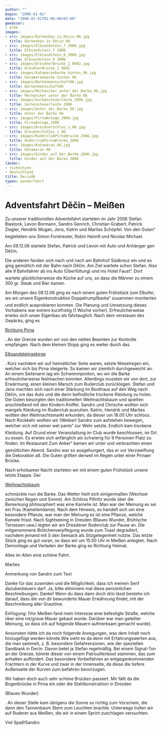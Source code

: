```yaml
---
author: ""
begin: "2006-01-01"
date: "2006-01-01T01:00:00+02:00"
gewässer:
- elbe
images:
- src: images/Barkenbau_in_Decin_06.jpg
  title: Barkenbau in Decin 06
- src: images/Elbsandstein_7_2006.jpg
  title: Elbsandstein_7 2006
- src: images/Elbsandstein_6_2006.jpg
  title: Elbsandstein_6 2006
- src: images/DresdnerBrucke_2_0602.jpg
  title: DresdnerBrücke_2 0602
- src: images/Katamaranbarke_hinten_06.jpg
  title: Katamaranbarke hinten 06
- src: images/Barkenmannschaft06.jpg
  title: Barkenmannschaft06
- src: images/Mechaniker_unter_der_Barke_06.jpg
  title: Mechaniker unter der Barke 06
- src: images/barkensteuerleute_2006.jpg
  title: barkensteuerleute 2006
- src: images/Unter_der_Barke_06.jpg
  title: Unter der Barke 06
- src: images/PirnaAnlege_2006.jpg
  title: PirnaAnlege_2006
- src: images/DresdnerSchlos_s_06.jpg
  title: DresdnerSchlos s_06
- src: images/RuderclubPirnaBrucke_2006.jpg
  title: RuderclubPirnaBrücke_2006
- src: images/Katamaran_06.jpg
  title: Katamaran 06
- src: images/Kinder_auf_der_Barke_2006.jpg
  title: Kinder auf der Barke 2006
länder:
- tschechien
- deutschland
title: Decin06
typen: wanderfahrt
---
```




# Adventsfahrt Děčin – Meißen

Zu unserer traditionellen Adventsfahrt starteten im Jahr 2006 Stefan Biastock, Levon Bormann, Sandro Genrich, Christian Grabert, Patrick Ziegler, Hendrik Wogan, Jens, Katrin und Marlies Schöpfel. Von den Guten“ begleiteten uns Simon Forstreuter, Robin Hannß und Nicolas Michael.

Am 08.12.06 startete Stefan, Patrick und Levon mit Auto und Anhänger gen Děčin.

Die anderen fanden sich nach und nach am Bahnhof Südkreuz ein und es ging gemütlich mit der Bahn nach Děčin. Am Ziel wartete schon Stefan. Also alle 9 Bahnfahrer ab ins Auto (Überfüllung) und ins Hotel Faust“. Dort wartete glücklicherweise die Küche auf uns, so dass die Männer zu einem 300 gr. Steak und Bier kamen.

Am Morgen des 09.12.06 ging es nach einem guten Frühstück zum Elbufer, wo wir unsere Eigenkonstruktion Doppelrumpfbarke“ zusammen montierten und endlich ausprobieren konnten. Die Planung und Umsetzung dieses Vorhabens war extrem kurzfristig (1 Woche vorher). Erfreulicherweise erwies sich unser Eigenbau als fahrtauglich. Nach dem verstauen des Gepäcks, ging es

[Richtung Pirna](/berichte/2006/decin06_start)

. An der Grenze wurden wir von den netten Beamten zur Kontrolle empfangen. Nach dem kleinen Stopp ging es weiter durch das

[Elbsandsteingebirge](/berichte/2006/decin06_barke_)

. Kurz nachdem wir auf heimatlicher Seite waren, setzte Nieselregen ein, welcher sich bis Pirna steigerte. So kamen wir ziemlich durchgeweicht an. An einem Seitenarm lag ein Schwimmponton, wo wir die Barke erfreulicherweise festmachen konnten. Allerdings mussten wir von dort, zur Erwärmung, einen kleinen Marsch zum Ruderclub zurücklegen. Stefan und Jens machten sich nach einer Stärkung im Boothaus auf den Weg nach Děčin, um das Auto und die darin befindliche trockene Kleidung zu holen. Die Guten besorgten den traditionellen Weihnachtsbaum und spielten anschließend mit den Kindern Kniffel. Sandro und Chrische wollten sich mangels Kleidung im Ruderclub ausruhen. Katrin, Hendrik und Marlies wollten den Weihnachtsmarkt erkunden, da dieser um 18.00 Uhr schloss. Nach Rückkehr wollten wir (Weiber) Sandro zum aufstehen bewegen, welcher sich mit seiner wet pants“ zur Wehr setzte. Endlich kam trockene Kleidung. Auf Grund einer Veranstaltung im Club wurde beschlossen, im Ort zu essen. Es erwies sich anfänglich als schwierig für 9 Personen Platz zu finden. Im Restaurant Zum Anker“ kamen wir unter und verbrachten einen gemütlichen Abend. Sandro war so ausgehungert, das er vor Verzweiflung die Dekoration aß. Die Guten grillten derweil im Regen unter einer Pirnaer Brücke.

Nach erholsamer Nacht starteten wir mit einem guten Frühstück unsere letzte Etappe. Der

[Weihnachtsbaum](/berichte/2006/decin_06_meissen)

schmückte nun die Barke. Das Wetter hielt sich einigermaßen (Wechsel zwischen Regen und Sonne). Am Schloss Pillnitz wurde über die Bemerkung philosophiert was eine Kamelie ist. Man war der Meinung es sei ein Frau (Kameliendame). Nach dem Hinweis, es handelt sich um eine besondere Pflanze, war man der Meinung es ist eine Pflanze, welche Kamele frisst. Nach Sightseeing in Dresden (Blaues Wunder, Brühlsche Terrassen usw.) legten wir am Dresdener Ruderclub zur Pause an. Die mitgenommene Brötchenverpflegung wurde zum Toast degradiert, nachdem jemand mit S den Seesack als Sitzgelegenheit nutzte. Das letzte Stück ging es gut voran, so dass wir um 15.00 Uhr in Meißen anlegten. Nach Demontage und Verladen der Barke ging es Richtung Heimat.

Alles im Allen eine schöne Fahrt.

Marlies

Anmerkung von Sandro zum Text

Danke für das zusenden und die Möglichkeit, dass ich meinen Senf dazubeisteuern darf. Ja, bitte eliminiere mal diese persönlichen Beschreibungen. Danke! Wenn du dass dann doch drin lässt bestehe ich darauf, dass die von dir bewunderte Mauer Erwähnung findet, mit der Beschreibung aller Grautöne.

Einfügung: (Vor Meißen fand mein Interesse eine befestigte Straße, welche über eine rot/graue Mauer gebaut wurde. Darüber war man geteilter Meinung, so dass ich auf folgende Mauern aufmerksam gemacht wurde).

Ansonsten hätte ich da noch folgende Anregungen, was dem Inhalt noch hinzugefügt werden könnte.Wie sieht es da denn mit Erfahrungswerten aus, die man sammelt, z. B. besondere Gefahrenzonen, wie der speziellen Sandbank in Decin. Davon betet ja Stefan regelmäßig. Bei einem Signal-Ton an der Grenze, könnte dieser von einem Patrouillenboot stammen, das zum anhalten auffordert. Das besondere Vorbeifahren an entgegenkommenden Frachtern in der Kurve und zwar in der Innenseite, da diese die tiefere Außenseite der Kurven zum befahren bevorzugen.

Wir haben doch auch sehr schöne Brücken passiert. Mir fällt da die Bogenbrücke in Pirna ein oder die Stahlkonstruktion in Dresden

(Blaues Wunder)

. An dieser Stelle kam übrigens die Sonne so richtig zum Vorschein, die dann den Tannenbaum Stern zum Leuchten brachte. Unterwegs trafen wir auf Ruderer aus Meißen, die wir in einem Sprint zuschlagen versuchten.

Viel Spaß!Sandro
